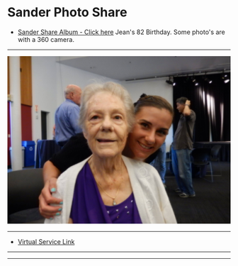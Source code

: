 # Sander Photo Share

- [Sander Share Album - Click here](https://photos.app.goo.gl/jQKs7bjwwTGeq6Av7)  Jean's 82 Birthday.  Some photo's are with a 360 camera.

----

![JeanJess](./SanderJeanJessDSCN0066.JPG)

----

- [Virtual Service Link](https://viewlogies.net/darling-fischer/84cpbukIT)

----
----

<!--  ![JeanJess](https://photos.app.goo.gl/roMy6h2ySbMCHQmW8)
       [Obit](https://www.tributearchive.com/obituaries/22715573/wanda-jean-sander)  


[Chris's list of Jean stories](./JeanStories)

-->
